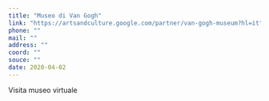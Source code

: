 ```yaml
---
title: "Museo di Van Gogh"
link: "https://artsandculture.google.com/partner/van-gogh-museum?hl=it"
phone: ""
mail: ""
address: ""
coord: ""
souce: ""
date: 2020-04-02
---
```


Visita museo virtuale
